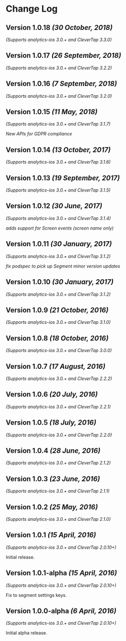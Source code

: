 Change Log
==========

Version 1.0.18 *(30 October, 2018)*
-------------------------------------------
*(Supports analytics-ios 3.0.+ and CleverTap 3.3.0)*

Version 1.0.17 *(26 September, 2018)*
-------------------------------------------
*(Supports analytics-ios 3.0.+ and CleverTap 3.2.2)*

Version 1.0.16 *(7 September, 2018)*
-------------------------------------------
*(Supports analytics-ios 3.0.+ and CleverTap 3.2.0)*

Version 1.0.15 *(11 May, 2018)*
-------------------------------------------
*(Supports analytics-ios 3.0.+ and CleverTap 3.1.7)*

*New APIs for GDPR compliance*

Version 1.0.14 *(13 October, 2017)*
-------------------------------------------
*(Supports analytics-ios 3.0.+ and CleverTap 3.1.6)*

Version 1.0.13 *(19 September, 2017)*
-------------------------------------------
*(Supports analytics-ios 3.0.+ and CleverTap 3.1.5)*

Version 1.0.12 *(30 June, 2017)*
-------------------------------------------
*(Supports analytics-ios 3.0.+ and CleverTap 3.1.4)*

*adds support for Screen events (screen name only)*

Version 1.0.11 *(30 January, 2017)*
-------------------------------------------
*(Supports analytics-ios 3.0.+ and CleverTap 3.1.2)*

*fix podspec to pick up Segment minor version updates*

Version 1.0.10 *(30 January, 2017)*
-------------------------------------------
*(Supports analytics-ios 3.0.+ and CleverTap 3.1.2)*

Version 1.0.9 *(21 October, 2016)*
-------------------------------------------
*(Supports analytics-ios 3.0.+ and CleverTap 3.1.0)*

Version 1.0.8 *(18 October, 2016)*
-------------------------------------------
*(Supports analytics-ios 3.0.+ and CleverTap 3.0.0)*

Version 1.0.7 *(17 August, 2016)*
-------------------------------------------
*(Supports analytics-ios 3.0.+ and CleverTap 2.2.2)*

Version 1.0.6 *(20 July, 2016)*
-------------------------------------------
*(Supports analytics-ios 3.0.+ and CleverTap 2.2.1)*

Version 1.0.5 *(18 July, 2016)*
-------------------------------------------
*(Supports analytics-ios 3.0.+ and CleverTap 2.2.0)*

Version 1.0.4 *(28 June, 2016)*
-------------------------------------------
*(Supports analytics-ios 3.0.+ and CleverTap 2.1.2)*

Version 1.0.3 *(23 June, 2016)*
-------------------------------------------
*(Supports analytics-ios 3.0.+ and CleverTap 2.1.1)*

Version 1.0.2 *(25 May, 2016)*
-------------------------------------------
*(Supports analytics-ios 3.0.+ and CleverTap 2.1.0)*

Version 1.0.1 *(15 April, 2016)*
-------------------------------------------
*(Supports analytics-ios 3.0.+ and CleverTap 2.0.10+)*

Initial release.

Version 1.0.1-alpha *(15 April, 2016)*
-------------------------------------------
*(Supports analytics-ios 3.0.+ and CleverTap 2.0.10+)*

Fix to segment settings keys.

Version 1.0.0-alpha *(6 April, 2016)*
-------------------------------------------
*(Supports analytics-ios 3.0.+ and CleverTap 2.0.10+)*

Initial alpha release.
